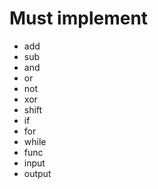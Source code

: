 # Must implement

* add
* sub
* and
* or
* not
* xor
* shift
* if
* for
* while
* func
* input
* output
